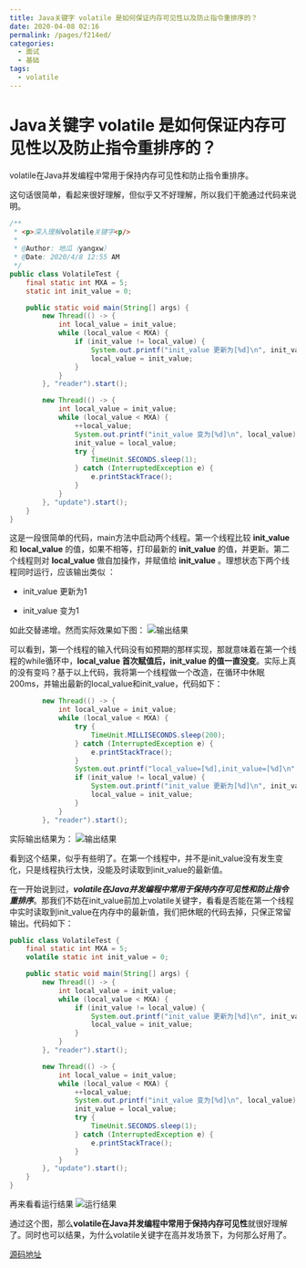 ```yaml
---
title: Java关键字 volatile 是如何保证内存可见性以及防止指令重排序的？
date: 2020-04-08 02:16
permalink: /pages/f214ed/
categories:
  - 面试
  - 基础
tags:
  - volatile
---
```


# Java关键字 volatile 是如何保证内存可见性以及防止指令重排序的？

volatile在Java并发编程中常用于保持内存可见性和防止指令重排序。

<!-- more -->

这句话很简单，看起来很好理解，但似乎又不好理解，所以我们干脆通过代码来说明。

```Java
/**
 * <p>深入理解volatile关键字<p/>
 *
 * @Author: 地瓜（yangxw）
 * @Date: 2020/4/8 12:55 AM
 */
public class VolatileTest {
    final static int MXA = 5;
    static int init_value = 0;

    public static void main(String[] args) {
        new Thread(() -> {
            int local_value = init_value;
            while (local_value < MXA) {
                if (init_value != local_value) {
                    System.out.printf("init_value 更新为[%d]\n", init_value);
                    local_value = init_value;
                }
            }
        }, "reader").start();

        new Thread(() -> {
            int local_value = init_value;
            while (local_value < MXA) {
                ++local_value;
                System.out.printf("init_value 变为[%d]\n", local_value);
                init_value = local_value;
                try {
                    TimeUnit.SECONDS.sleep(1);
                } catch (InterruptedException e) {
                    e.printStackTrace();
                }
            }
        }, "update").start();
    }
}
```
这是一段很简单的代码，main方法中启动两个线程。第一个线程比较 **init_value** 和 **local_value** 的值，如果不相等，打印最新的 **init_value** 的值，并更新。第二个线程则对 **local_value** 做自加操作，并赋值给 **init_value** 。理想状态下两个线程同时运行，应该输出类似 ：
* init_value 更新为1
- init_value 变为1

如此交替递增。然而实际效果如下图：
![输出结果](https://image.studying.icu/image_1586280771504.png-zjoin.webp)

可以看到，第一个线程的输入代码没有如预期的那样实现，那就意味着在第一个线程的while循环中，**local_value 首次赋值后，init_value 的值一直没变**。实际上真的没有变吗？基于以上代码，我将第一个线程做一个改造，在循环中休眠200ms，并输出最新的local_value和init_value，代码如下：
```Java
        new Thread(() -> {
            int local_value = init_value;
            while (local_value < MXA) {
                try {
                    TimeUnit.MILLISECONDS.sleep(200);
                } catch (InterruptedException e) {
                    e.printStackTrace();
                }
                System.out.printf("local_value=[%d],init_value=[%d]\n", local_value, init_value);
                if (init_value != local_value) {
                    System.out.printf("init_value 更新为[%d]\n", init_value);
                    local_value = init_value;
                }
            }
        }, "reader").start();

```
实际输出结果为：
![输出结果](https://image.studying.icu/image_1586281179539.png-zjoin.webp)

看到这个结果，似乎有些明了。在第一个线程中，并不是init_value没有发生变化，只是线程执行太快，没能及时读取到init_value的最新值。

在一开始说到过，***volatile在Java并发编程中常用于保持内存可见性和防止指令重排序***。那我们不妨在init_value前加上volatile关键字，看看是否能在第一个线程中实时读取到init_value在内存中的最新值，我们把休眠的代码去掉，只保正常留输出。代码如下：
```Java
public class VolatileTest {
    final static int MXA = 5;
    volatile static int init_value = 0;

    public static void main(String[] args) {
        new Thread(() -> {
            int local_value = init_value;
            while (local_value < MXA) {
                if (init_value != local_value) {
                    System.out.printf("init_value 更新为[%d]\n", init_value);
                    local_value = init_value;
                }
            }
        }, "reader").start();

        new Thread(() -> {
            int local_value = init_value;
            while (local_value < MXA) {
                ++local_value;
                System.out.printf("init_value 变为[%d]\n", local_value);
                init_value = local_value;
                try {
                    TimeUnit.SECONDS.sleep(1);
                } catch (InterruptedException e) {
                    e.printStackTrace();
                }
            }
        }, "update").start();
    }
}
```
再来看看运行结果
![运行结果](https://image.studying.icu/image_1586281532714.png-zjoin.webp)

通过这个图，那么**volatile在Java并发编程中常用于保持内存可见性**就很好理解了。同时也可以结果，为什么volatile关键字在高并发场景下，为何那么好用了。

[源码地址](https://gitee.com/zjoin/blog_study/blob/master/study-basic/src/main/java/com/zjoin/stduy/volatiles/VolatileTest.java)

